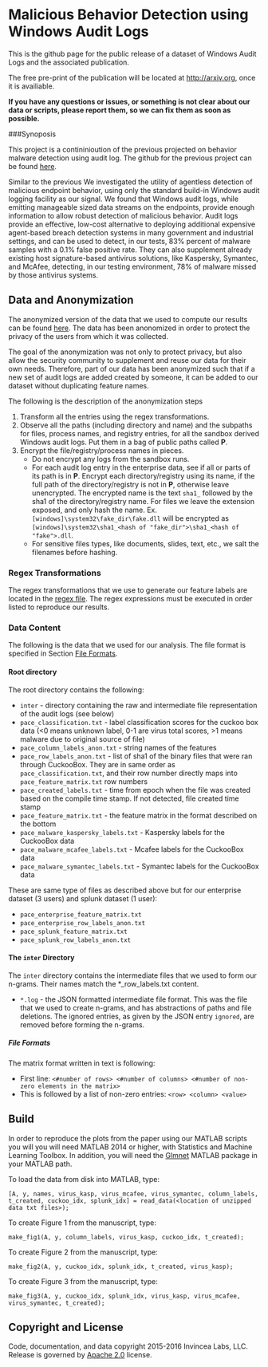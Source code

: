 # Malicious Behavior Detection using Windows Audit Logs

This is the github page for the public release of a dataset of Windows Audit Logs and the associated publication.

The free pre-print of the publication will be located at http://arxiv.org, once it is availiable. 

__If you have any questions or issues, or something is not clear about our data or scripts, please report them, so we can fix them as soon as possible.__

###Synoposis

This project is a contininioution of the previous projected on behavior malware detection using audit log. The github for the previous project can be found [here](https://github.com/konstantinberlin/malware-windows-audit-log-detection).

Similar to the previous 
We investigated the utility of agentless detection of malicious endpoint behavior, using only the standard build-in Windows audit logging facility as our signal. We found that Windows audit logs, while emitting manageable sized data streams on the endpoints, provide enough information to allow robust detection of malicious behavior. Audit logs provide an effective, low-cost alternative to deploying additional expensive agent-based breach detection systems in many government and industrial settings, and can be used to detect, in our tests, 83% percent of malware samples with a 0.1% false positive rate. They can also supplement already existing host signature-based antivirus solutions, like Kaspersky, Symantec, and McAfee, detecting, in our testing environment, 78% of malware missed by those antivirus systems.

## Data and Anonymization 

The anonymized version of the data that we used to compute our results can be found [here](https://www.dropbox.com/s/y6zbdgh3t9rl2cd/learn_final_r1.tar.gz?dl=0). The data has been anonomized in order to protect the privacy of the users from which it was collected.

The goal of the anonymization was not only to protect privacy, but also allow the security community to supplement and reuse our data for their own needs. Therefore, part of our data has been anonymized such that if a new set of audit logs are added created by someone, it can be added to our dataset without duplicating feature names.

The following is the description of the anonymization steps

1. Transform all the entries using the regex transformations.
2. Observe all the paths (including directory and name) and the subpaths for files, process names, and registry entries, for all the sandbox derived Windows audit logs. Put them in a bag of public paths called __P__.
3. Encrypt the file/registry/process names in pieces.
    * Do not encrypt any logs from the sandbox runs.
    * For each audit log entry in the enterprise data, see if all or parts of its path is in __P__. Encrypt each directory/registry using its name, if the full path of the directory/registry is not in __P__, otherwise leave unencrypted. The encrypted name is the text `sha1_` followed by the sha1 of the directory/registry name. For files we leave the extension exposed, and only hash the name. Ex. `[windows]\system32\fake_dir\fake.dll` will be encrypted as `[windows]\system32\sha1_<hash of "fake_dir">\sha1_<hash of "fake">.dll`.
    * For sensitive files types, like documents, slides, text, etc., we salt the filenames before hashing.

### Regex Transformations

The regex transformations that we use to generate our feature labels are located in the [regex file](regex.txt). The regex expressions must be executed in order listed to reproduce our results.

### Data Content

The following is the data that we used for our analysis. The file format is specified in Section [File Formats](#ff).

#### Root directory

The root directory contains the following:

* `inter` - directory containing the raw and intermediate file representation of the audit logs (see below)
* `pace_classification.txt` - label classification scores for the cuckoo box data (<0 means unknown label, 0-1 are virus total scores, >1 means malware due to original source of file)
* `pace_column_labels_anon.txt` - string names of the features
* `pace_row_labels_anon.txt` - list of sha1 of the binary files that were ran through CuckooBox. They are in same order as  `pace_classification.txt`, and their row number directly maps into `pace_feature_matrix.txt` row numbers
* `pace_created_labels.txt` - time from epoch when the file was created based on the compile time stamp. If not detected, file created time stamp
* `pace_feature_matrix.txt` - the feature matrix in the format described on the bottom
* `pace_malware_kaspersky_labels.txt` - Kaspersky labels for the CuckooBox data
* `pace_malware_mcafee_labels.txt` - Mcafee labels for the CuckooBox data
* `pace_malware_symantec_labels.txt` - Symantec labels for the CuckooBox data

These are same type of files as described above but for our enterprise dataset (3 users) and splunk dataset (1 user):
* `pace_enterprise_feature_matrix.txt`
* `pace_enterprise_row_labels_anon.txt`
* `pace_splunk_feature_matrix.txt`
* `pace_splunk_row_labels_anon.txt`

#### The `inter` Directory

The `inter` directory contains the intermediate files that we used to form our n-grams. Their names match the *\_row_labels.txt content.

* `*.log` - the JSON formatted intermediate file format. This was the file that we used to create n-grams, and has abstractions of paths and file deletions. The ignored entries, as given by the JSON entry `ignored`, are removed before forming the n-grams.

##### <a name="ff">File Formats</a>
The matrix format written in text is following:
* First line: `<#number of rows> <#number of columns> <#number of non-zero elements in the matrix>`
* This is followed by a list of non-zero entries: `<row> <column> <value>`

## Build

In order to reproduce the plots from the paper using our MATLAB scripts you will you will need MATLAB 2014 or higher, with Statistics and Machine Learning Toolbox. In addition, you will need the [Glmnet](http://web.stanford.edu/~hastie/glmnet_matlab/) MATLAB package in your MATLAB path.

To load the data from disk into MATLAB, type:

```
[A, y, names, virus_kasp, virus_mcafee, virus_symantec, column_labels, t_created, cuckoo_idx, splunk_idx] = read_data(<location of unzipped data txt files>);
```
To create Figure 1 from the manuscript, type:

`make_fig1(A, y, column_labels, virus_kasp, cuckoo_idx, t_created);`

To create Figure 2 from the manuscript, type:

`make_fig2(A, y, cuckoo_idx, splunk_idx, t_created, virus_kasp);`

To create Figure 3 from the manuscript, type:

`make_fig3(A, y, cuckoo_idx, splunk_idx, virus_kasp, virus_mcafee, virus_symantec, t_created);`

## Copyright and License

Code, documentation, and data copyright 2015-2016 Invincea Labs, LLC. Release is governed by [Apache 2.0](LICENSE.txt)  license.


